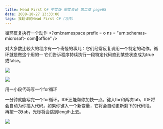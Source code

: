 ```yaml
---
title: Head First C# 中文版 图文皆译 第二章 page65
date: 2008-10-27 13:33:00
tags: 我翻译的Head First C#（习作）
---
```

循环反复执行一个动作  <?xml:namespace prefix = o ns = "urn:schemas-microsoft-
com:office:office" />

对大多数比较大的程序有一个奇怪的事儿：它们经常反复调用一个特定的动作。循环就是做这个用的--
它们告诉程序持续执行一段特定代码直到某些状态成为true或false。

![](https://p-blog.csdn.net/images/p_blog_csdn_net/cuipengfei1/EntryImages/20081027/%E6%88%AA%E5%9B%BE00.jpg)

![](https://p-blog.csdn.net/images/p_blog_csdn_net/cuipengfei1/EntryImages/20081027/%E6%88%AA%E5%9B%BE01.jpg)

用一小段代码写一个for循环

一分钟就能写完一个for循环。IDE还能帮你加快一点。键入for和两次tab，IDE将会自动为你插入代码。如果你键入一个新变量，它将会自动更新剩下的代码段。
再按一次tab，光标将会跳到length上去。

![](https://p-blog.csdn.net/images/p_blog_csdn_net/cuipengfei1/EntryImages/20081027/%E6%88%AA%E5%9B%BE02.jpg)




